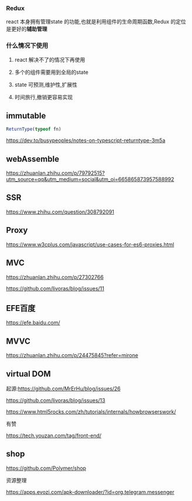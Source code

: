 ### Redux

react 本身拥有管理state 的功能,也就是利用组件的生命周期函数,Redux 的定位是更好的**辅助管理**

### 什么情况下使用

1. react 解决不了的情况下再使用

2. 多个的组件需要用到全局的state
3. state 可预测,维护性,扩展性
4. 时间旅行,撤销更容易实现



## immutable

```ts
ReturnType(typeof fn)
```



https://dev.to/busypeoples/notes-on-typescript-returntype-3m5a



## webAssemble

https://zhuanlan.zhihu.com/p/79792515?utm_source=qq&utm_medium=social&utm_oi=665865873957588992

## SSR

https://www.zhihu.com/question/308792091



## Proxy

https://www.w3cplus.com/javascript/use-cases-for-es6-proxies.html

## MVC

https://zhuanlan.zhihu.com/p/27302766

https://github.com/livoras/blog/issues/11

## EFE百度

https://efe.baidu.com/

## MVVC

https://zhuanlan.zhihu.com/p/24475845?refer=mirone

## virtual DOM

起源:https://github.com/MrErHu/blog/issues/26

https://github.com/livoras/blog/issues/13

https://www.html5rocks.com/zh/tutorials/internals/howbrowserswork/



有赞

<https://tech.youzan.com/tag/front-end/>

## shop

<https://github.com/Polymer/shop>

资源整理

<https://apps.evozi.com/apk-downloader/?id=org.telegram.messenger>